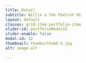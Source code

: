 ```yaml
---
title: Detail
subtitle: Willie & the Foxtrot 01 
layout: default
classes: grid-item portfolio-item
slider-id: portfolioModal12
slider-enable: false
modal-id: 12
thumbnail: thumbs/thumb-3.jpg
alt: image-alt

---
```


